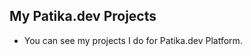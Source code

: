 <h2> My Patika.dev Projects </h2>
<ul>
  <li>You can see my projects I do for Patika.dev Platform.</li>
</ul>
